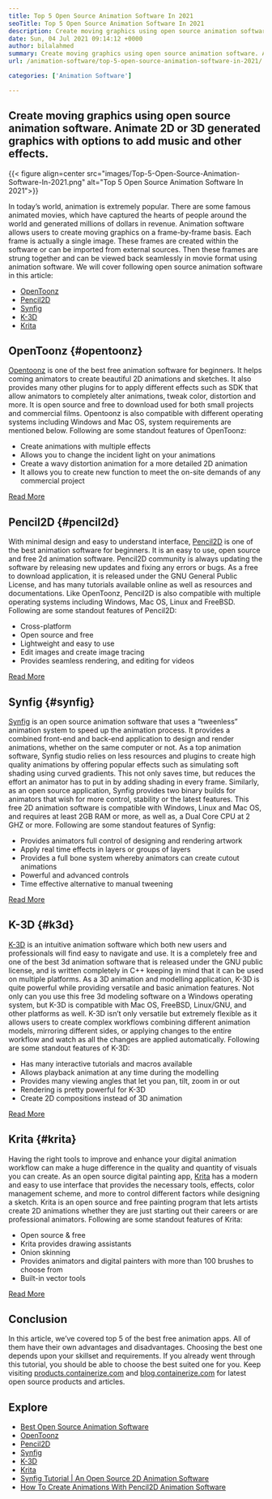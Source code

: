 ```yaml
---
title: Top 5 Open Source Animation Software In 2021
seoTitle: Top 5 Open Source Animation Software In 2021
description: Create moving graphics using open source animation software. Animate 2D or 3D generated graphics with options to add music and other effects.
date: Sun, 04 Jul 2021 09:14:12 +0000
author: bilalahmed
summary: Create moving graphics using open source animation software. Animate 2D or 3D generated graphics with options to add music and other effects.
url: /animation-software/top-5-open-source-animation-software-in-2021/

categories: ['Animation Software']

---
```

## Create moving graphics using open source animation software. Animate 2D or 3D generated graphics with options to add music and other effects.

{{< figure align=center src="images/Top-5-Open-Source-Animation-Software-In-2021.png" alt="Top 5 Open Source Animation Software In 2021">}}  

In today’s world, animation is extremely popular. There are some famous animated movies, which have captured the hearts of people around the world and generated millions of dollars in revenue. Animation software allows users to create moving graphics on a frame-by-frame basis. Each frame is actually a single image. These frames are created within the software or can be imported from external sources. Then these frames are strung together and can be viewed back seamlessly in movie format using animation software. We will cover following open source animation software in this article:

  * [OpenToonz][1]
  * [Pencil2D][2]
  * [Synfig][3]
  * [K-3D][4]
  * [Krita][5]

## OpenToonz {#opentoonz}

[Opentoonz][6] is one of the best free animation software for beginners. It helps coming animators to create beautiful 2D animations and sketches. It also provides many other plugins for to apply different effects such as SDK that allow animators to completely alter animations, tweak color, distortion and more. It is open source and free to download used for both small projects and commercial films. Opentoonz is also compatible with different operating systems including Windows and Mac OS, system requirements are mentioned below. Following are some standout features of OpenToonz:

  * Create animations with multiple effects
  * Allows you to change the incident light on your animations
  * Create a wavy distortion animation for a more detailed 2D animation
  * It allows you to create new function to meet the on-site demands of any commercial project

[Read More][7]

## Pencil2D {#pencil2d}

With minimal design and easy to understand interface, [Pencil2D][8] is one of the best animation software for beginners. It is an easy to use, open source and free 2d animation software. Pencil2D community is always updating the software by releasing new updates and fixing any errors or bugs. As a free to download application, it is released under the GNU General Public License, and has many tutorials available online as well as resources and documentations. Like OpenToonz, Pencil2D is also compatible with multiple operating systems including Windows, Mac OS, Linux and FreeBSD. Following are some standout features of Pencil2D:

  * Cross-platform
  * Open source and free
  * Lightweight and easy to use
  * Edit images and create image tracing
  * Provides seamless rendering, and editing for videos

[Read More][9]

## Synfig {#synfig}

[Synfig][10] is an open source animation software that uses a “tweenless” animation system to speed up the animation process. It provides a combined front-end and back-end application to design and render animations, whether on the same computer or not. As a top animation software, Synfig studio relies on less resources and plugins to create high quality animations by offering popular effects such as simulating soft shading using curved gradients. This not only saves time, but reduces the effort an animator has to put in by adding shading in every frame. Similarly, as an open source application, Synfig provides two binary builds for animators that wish for more control, stability or the latest features. This free 2D animation software is compatible with Windows, Linux and Mac OS, and requires at least 2GB RAM or more, as well as, a Dual Core CPU at 2 GHZ or more. Following are some standout features of Synfig:

  * Provides animators full control of designing and rendering artwork
  * Apply real time effects in layers or groups of layers
  * Provides a full bone system whereby animators can create cutout animations
  * Powerful and advanced controls
  * Time effective alternative to manual tweening

[Read More][11]

## K-3D {#k3d}

[K-3D][12] is an intuitive animation software which both new users and professionals will find easy to navigate and use. It is a completely free and one of the best 3d animation software that is released under the GNU public license, and is written completely in C++ keeping in mind that it can be used on multiple platforms. As a 3D animation and modelling application, K-3D is quite powerful while providing versatile and basic animation features. Not only can you use this free 3d modeling software on a Windows operating system, but K-3D is compatible with Mac OS, FreeBSD, Linux/GNU, and other platforms as well. K-3D isn’t only versatile but extremely flexible as it allows users to create complex workflows combining different animation models, mirroring different sides, or applying changes to the entire workflow and watch as all the changes are applied automatically. Following are some standout features of K-3D:

  * Has many interactive tutorials and macros available
  * Allows playback animation at any time during the modelling
  * Provides many viewing angles that let you pan, tilt, zoom in or out
  * Rendering is pretty powerful for K-3D
  * Create 2D compositions instead of 3D animation

[Read More][13]

## Krita {#krita}

Having the right tools to improve and enhance your digital animation workflow can make a huge difference in the quality and quantity of visuals you can create. As an open source digital painting app, [Krita][14] has a modern and easy to use interface that provides the necessary tools, effects, color management scheme, and more to control different factors while designing a sketch. Krita is an open source and free painting program that lets artists create 2D animations whether they are just starting out their careers or are professional animators. Following are some standout features of Krita:

  * Open source & free
  * Krita provides drawing assistants
  * Onion skinning
  * Provides animators and digital painters with more than 100 brushes to choose from
  * Built-in vector tools

[Read More][15]

## Conclusion

In this article, we’ve covered top 5 of the best free animation apps. All of them have their own advantages and disadvantages. Choosing the best one depends upon your skillset and requirements. If you already went through this tutorial, you should be able to choose the best suited one for you. Keep visiting [products.containerize.com][16] and [blog.containerize.com][17] for latest open source products and articles.

## Explore

  * [Best Open Source Animation Software][18]
  * [OpenToonz][7]
  * [Pencil2D][9]
  * [Synfig][11]
  * [K-3D][13]
  * [Krita][15]
  * [Synfig Tutorial | An Open Source 2D Animation Software][19]
  * [How To Create Animations With Pencil2D Animation Software][20]

 [1]: #opentoonz
 [2]: #pencil2d
 [3]: #synfig
 [4]: #k3d
 [5]: #krita
 [6]: https://opentoonz.github.io/e/
 [7]: https://products.containerize.com/animation-software/opentoonz/
 [8]: https://www.pencil2d.org/
 [9]: https://products.containerize.com/animation-software/pencil2d/
 [10]: https://www.synfig.org/
 [11]: https://products.containerize.com/animation-software/synfig/
 [12]: http://www.k-3d.org/
 [13]: https://products.containerize.com/animation-software/k3d/
 [14]: https://krita.org/en/
 [15]: https://products.containerize.com/animation-software/krita/
 [16]: https://products.containerize.com/
 [17]: https://blog.containerize.com/
 [18]: https://products.containerize.com/animation-software/
 [19]: https://blog.containerize.com/animation-software/synfig-tutorial-an-open-source-2d-animation-software/

 [20]: https://blog.containerize.com/animation-software/how-to-create-animations-with-pencil2d-animation-software/

